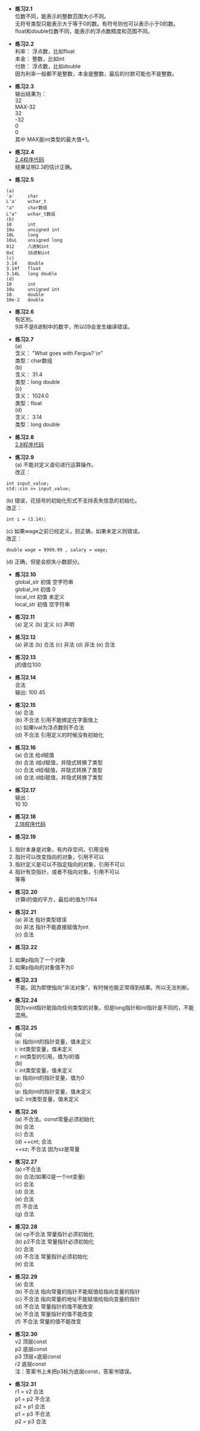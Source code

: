 * **练习2.1**  
位数不同，能表示的整数范围大小不同。  
无符号类型只能表示大于等于0的数。有符号则也可以表示小于0的数。  
float和double位数不同，能表示的浮点数精度和范围不同。  

* **练习2.2**  
利率： 浮点数，比如float  
本金： 整数，比如int  
付款： 浮点数，比如double  
因为利率一般都不是整数，本金是整数，最后的付款可能也不是整数。  

* **练习2.3**  
输出结果为：  
32  
MAX-32  
32  
-32  
0  
0  
其中 MAX是int类型的最大值+1。

* **练习2.4**  
[2.4程序代码](2.4.cpp)   
结果证明2.3的估计正确。

* **练习2.5**  
```
(a)
'a'     char
L'a'    wchar_t
"a"     char数组
L"a"    wchar_t数组
(b)
10      int
10u     unsigned int
10L     long
10uL    unsigned long
012     八进制int
0xC     16进制int
(c)
3.14    double
3.14f   float
3.14L   long double
(d)
10      int
10u     unsigned int
10.     double
10e-2   double
```  

* **练习2.6**  
有区别。  
9并不是8进制中的数字，所以09会发生编译错误。

* **练习2.7**  
(a)  
含义： "What goes with Fergus? \n"  
类型：char数组  
(b)  
含义： 31.4  
类型：long double  
(c)  
含义： 1024.0  
类型：float  
(d)  
含义： 3.14  
类型：long double  

* **练习2.8**  
[2.8程序代码](2.8.cpp)  

* **练习2.9**  
(a) 不能对定义语句进行运算操作。  
改正：
```
int input_value;
std::cin >> input_value;
```
(b) 错误，花括号的初始化形式不支持丢失信息的初始化。  
改正：
```
int i = (3.14);
```
(c) 如果wage之前已经定义，则正确，如果未定义则错误。  
改正：
```
double wage = 9999.99 , salary = wage;
```

(d) 正确，但是会损失小数部分。

* **练习2.10**  
global_str 初值 空字符串  
global_int 初值 0  
local_int 初值 未定义  
local_str 初值 空字符串

* **练习2.11**  
(a) 定义 (b) 定义 (c) 声明 

* **练习2.12**  
(a) 非法 (b) 合法 (c) 非法 (d) 非法 (e) 合法 

* **练习2.13**  
j的值位100

* **练习2.14**  
合法  
输出: 100 45

* **练习2.15**  
(a) 合法  
(b) 不合法 引用不能绑定在字面值上  
(c) 如果ival为浮点数则不合法  
(d) 不合法 引用定义的时候没有初始化  

* **练习2.16**  
(a) 合法 给d赋值  
(b) 合法 i给d赋值，并隐式转换了类型  
(c) 合法 d给i赋值，并隐式转换了类型  
(d) 合法 d给i赋值，并隐式转换了类型

* **练习2.17**  
输出：  
10 10

* **练习2.18**  
[2.18程序代码](2.18.cpp)  

* **练习2.19**  
1. 指针本身是对象，有内存空间，引用没有
2. 指针可以改变指向的对象，引用不可以
3. 指针定义是可以不指定指向的对象，引用不可以
4. 指针有空指针，或者不指向对象，引用不可以  
等等

* **练习2.20**  
计算i的值的平方，最后i的值为1764  

* **练习2.21**  
(a) 非法 指针类型错误  
(b) 非法 指针不能直接赋值为int  
(c) 合法

* **练习2.22**  
1. 如果p指向了一个对象
2. 如果p指向的对象值不为0  

* **练习2.23**  
不能。因为即使指向“非法对象”，有时候也能正常得到结果。所以无法判断。

* **练习2.24**  
因为void指针能指向任何类型的对象。但是long指针和int指针是不同的，不能混用。

* **练习2.25**  
(a)  
ip: 指向int的指针变量，值未定义  
i:  int类型变量，值未定义  
r:  int类型的引用，值为i的值  
(b)  
i:  int类型变量，值未定义  
ip: 指向int的指针变量，值为0  
(c)  
ip: 指向int的指针变量，值未定义  
ip2:  int类型变量，值未定义  

* **练习2.26**  
(a) 不合法。const常量必须初始化  
(b) 合法  
(c) 合法  
(d) ++cnt; 合法  
++sz; 不合法 因为sz是常量

* **练习2.27**  
(a) r不合法  
(b) 合法(如果i2是一个int变量)  
(c) 合法  
(d) 合法  
(e) 合法  
(f) 不合法  
(g) 合法

* **练习2.28**  
(a) cp不合法 常量指针必须初始化  
(b) p2不合法 常量指针必须初始化  
(c) 合法  
(d) 不合法 常量指针必须初始化  
(e) 合法  

* **练习2.29**  
(a) 合法  
(b) 不合法 指向常量的指针不能赋值给指向变量的指针  
(c) 不合法 指向常量的地址不能赋值给指向变量的指针  
(d) 不合法 常量指针的值不能改变  
(e) 不合法 常量指针的值不能改变  
(f) 不合法 常量的值不能改变

 * **练习2.30**  
v2 顶层const  
p2 底层const  
p3 顶层+底层const  
r2 底层const  
注：答案书上未把p3标为底层const，答案书错误。

  * **练习2.31**  
r1 = v2 合法  
p1 = p2 不合法  
p2 = p1 合法  
p1 = p3 不合法  
p2 = p3 合法  
